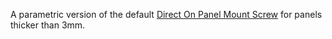 A parametric version of the default [Direct On Panel Mount Screw](/STLs/0_Mount/0b_DirectOnPanelMount/0b.1_DirectOnPanelMountScrew_DOPM.stl) for panels thicker than 3mm.